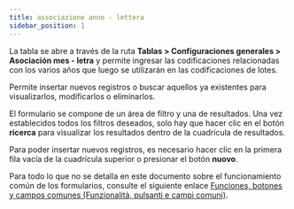 ```yaml
---
title: associazione anno - lettera
sidebar_position: 1
---
```


La tabla se abre a través de la ruta **Tablas > Configuraciones generales > Asociación mes - letra** y permite ingresar las codificaciones relacionadas con los varios años que luego se utilizarán en las codificaciones de lotes.

Permite insertar nuevos registros o buscar aquellos ya existentes para visualizarlos, modificarlos o eliminarlos.

El formulario se compone de un área de filtro y una de resultados. Una vez establecidos todos los filtros deseados, solo hay que hacer clic en el botón **ricerca** para visualizar los resultados dentro de la cuadrícula de resultados.

Para poder insertar nuevos registros, es necesario hacer clic en la primera fila vacía de la cuadrícula superior o presionar el botón **nuovo**.

Para todo lo que no se detalla en este documento sobre el funcionamiento común de los formularios, consulte el siguiente enlace [Funciones, botones y campos comunes (Funzionalità, pulsanti e campi comuni)](/docs/guide/common).